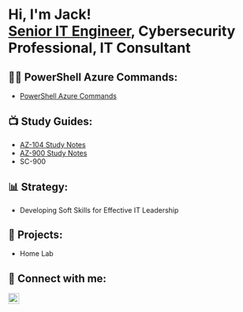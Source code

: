 <h1>Hi, I'm Jack! <br/><a href="https://www.linkedin.com/in/jack-milburn/">Senior IT Engineer</a>, Cybersecurity Professional, IT Consultant</h1>

<h2>👨‍💻 PowerShell Azure Commands:</h2>

- [PowerShell Azure Commands](https://github.com/Nanobyte1991/PowerShell-Azure-Commands)

<h2>📺 Study Guides:</h2>

- [AZ-104 Study Notes](https://github.com/Nanobyte1991/AZ-104-Study-Notes)
- [AZ-900 Study Notes](https://github.com/Nanobyte1991/AZ-900-Study-Notes)
- SC-900

<h2>📊 Strategy:</h2>

- Developing Soft Skills for Effective IT Leadership

<h2>🔧 Projects:</h2>

- Home Lab

<h2> 🤳 Connect with me:</h2>

[<img align="left" alt="Jack | LinkedIn" width="22px" src="https://cdn.jsdelivr.net/npm/simple-icons@v3/icons/linkedin.svg" />][linkedin]

[linkedin]: https://www.linkedin.com/in/jack-milburn
